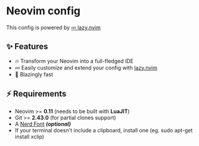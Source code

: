 # Neovim config

This config is powered by [💤 lazy.nvim](https://github.com/folke/lazy.nvim)

## ✨ Features

- 🔥 Transform your Neovim into a full-fledged IDE
- 💤 Easily customize and extend your config with [lazy.nvim](https://github.com/folke/lazy.nvim)
- 🚀 Blazingly fast

## ⚡️ Requirements

- Neovim >= **0.11** (needs to be built with **LuaJIT**)
- Git >= **2.43.0** (for partial clones support)
- A [Nerd Font](https://www.nerdfonts.com/) **_(optional)_**
- If your terminal doesn't include a clipboard, install one (eg. sudo apt-get install xclip)
